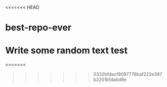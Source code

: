 <<<<<<< HEAD
# best-repo-ever

# Write some random text test
=======
>>>>>>> 0332bfdecf8097778baf222e397b2201b1dabd8e
